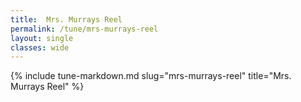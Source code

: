 ```yaml
---
title:  Mrs. Murrays Reel
permalink: /tune/mrs-murrays-reel
layout: single
classes: wide
---
```

{% include tune-markdown.md slug="mrs-murrays-reel" title="Mrs. Murrays Reel" %}
